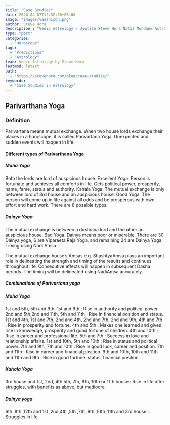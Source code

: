 ```yaml
---
title: "Case Studies"
date: 2020-04-07T12:52:36+06:00
image: "images/vaashicon.png"
author: Steve Hora
description : "Vedic Astrology - Jyotish Steve Hora Natal Mundane Astrology Horoscope Reading Predictions Case Studies"
type: "post"
categories: 
  - "Horoscope"
tags:
  - "Predictions"
  - "Astrology"
lead: Vedic Astrology by Steve Hora
lastmod: latest 
path:
  - "https://stevehora.com/blog/case-studies/"
keywords:
  - "Case Studies in Astrology"
---
```


## Parivarthana Yoga

### Definition

Parivartana  means mutual exchange. When two house lords exchange their places in a horoscope, it is called Parivartana Yoga. Unexpected and sudden events will happen in life.

#### Different types of Parivarthana Yoga

##### Maha Yoga

Both the lords are lord of auspicious house. Excellent Yoga. Person is fortunate and achieves all comforts in life. Gets political power, prosperity, name, fame, status and authority.
Kahala Yoga: The mutual exchange is only between lord of 3rd house and an auspicious house. Good Yoga. The person will come up in life against all odds and be prosperous with own effort and hard work. There are 8 possible types.

##### Dainya Yoga

The mutual exchange is between  a dusthana lord and the other an auspicious house. Bad Yoga. Dainya means poor or miserable.  There are 30 Dainya yoga, 6 are Vipareeta Raja Yoga, and remaining 24 are Dainya Yoga.
Timing using Nadi Amsa

The mutual exchange house’s Amsas e.g. ShashtyaAmsa plays an important role in delineating the strength and timing of the results and continues throughout life. Consecutive effects will happen in subsequent Dasha periods. The timing will be delineated using NadiAmsa accurately.

##### Combinations of Parivartana yoga

##### Maha Yoga

1st and 5th, 5th and 9th, 1st and 9th : Rise in authority and political power.
2nd and 5th,2nd and 11th, 5th and 11th : Rise in financial position and status.
1st and 4th, 1st and 7th, 2nd and 4th, 2nd and 7th, 2nd and 9th, 4th and 7th : Rise in prosperity and fortune.
4th and 5th : Makes one learned and gives rise in knowledge, prosperity and good fortune of children.
4th and 10th : Rise in career and professional life.
5th and 7th : Success in love and relationship affairs.
1st and 10th, 5th and 10th : Rise in status and political power.
7th and 9th, 7th and 10th : Rise in good luck, career and position.
7th and 11th : Rise in career and financial position.
9th and 10th, 10th and 11th and 11th and 9th : Rise in good fortune, status, financial position.

##### Kahala Yoga

3rd house and 1st, 2nd, 4th 5th, 7th, 9th, 10th or 11th house : Rise in life after struggles, with benefits as above, but mediocre.

##### Dainya yoga

6th ,8th ,12th and 1st ,2nd,4th ,5th ,7th ,9th ,10th ,11th and 3rd house : Struggles in life.